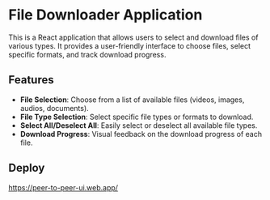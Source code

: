 # File Downloader Application

This is a React application that allows users to select and download files of various types. It provides a user-friendly interface to choose files, select specific formats, and track download progress.

## Features

- **File Selection**: Choose from a list of available files (videos, images, audios, documents).
- **File Type Selection**: Select specific file types or formats to download.
- **Select All/Deselect All**: Easily select or deselect all available file types.
- **Download Progress**: Visual feedback on the download progress of each file.


## Deploy

https://peer-to-peer-ui.web.app/



